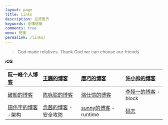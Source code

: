 ```yaml
---
layout: page
title: Links
description: 见贤思齐
keywords: 友情链接
comments: true
menu: 链接
permalink: /links/
---
```


> God made relatives. Thank God we can choose our friends.



**iOS**

| [阮一峰个人博客](http://www.ruanyifeng.com/blog/) | [王巍的博客](http://onevcat.com)      | [唐巧的博客](http://blog.devtang.com/)        | [许小帅的博客](http://imallen.com/)            |
| :--------------------------------------- | :------------------------------- | :--------------------------------------- | :--------------------------------------- |
| [破船的博客](http://beyondvincent.com/)       | [陈咏聪的博客](http://vinqon.com/)     | [骆仕恺的博客](http://luosky.com/)             | [李择一的博客](http://cnblogs.com/biosli) -block |
| [田伟宇的博客](http://casatwy.com) -架构         | [念茜的博客](http://nianxi.net) -安全攻防 | [sunny的博客](http://blog.sunnyxx.com) -runtime | [码志](http://mazhuang.org)                |



